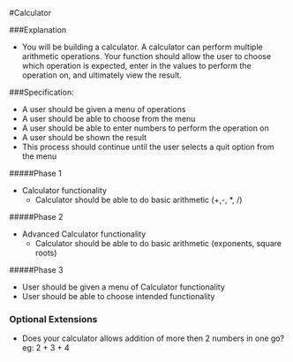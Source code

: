 #Calculator

###Explanation
- You will be building a calculator.  A calculator can perform multiple arithmetic operations.  Your function should allow the user to choose which operation is expected, enter in the values to perform the operation on, and ultimately view the result.

###Specification:
- A user should be given a menu of operations
- A user should be able to choose from the menu
- A user should be able to enter numbers to perform the operation on
- A user should be shown the result
- This process should continue until the user selects a quit option from the menu

#####Phase 1
- Calculator functionality
  - Calculator should be able to do basic arithmetic (+,-, *, /)

#####Phase 2
- Advanced Calculator functionality
  - Calculator should be able to do basic arithmetic (exponents, square roots)

#####Phase 3
- User should be given a menu of Calculator functionality
- User should be able to choose intended functionality

### Optional Extensions
- Does your calculator allows addition of more then 2 numbers in one go? eg: 2 + 3 + 4
